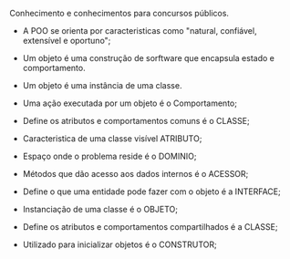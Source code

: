 Conhecimento e conhecimentos para concursos públicos.

*	A POO se orienta por caracteristicas como "natural, confiável, extensível e oportuno";

*	Um objeto é uma construção de sorftware que encapsula estado e comportamento.

*	Um objeto é uma instância de uma classe.

*	Uma ação executada por um objeto é o Comportamento;
*	Define os atributos e comportamentos comuns é o CLASSE;
*	Caracteristica de uma classe visível ATRIBUTO;
*	Espaço onde o problema reside é o DOMINIO;

*	Métodos que dão acesso aos dados internos é o ACESSOR;

*	Define o que uma entidade pode fazer com o objeto é a INTERFACE;
*	Instanciação de uma classe é o OBJETO;
*	Define os atributos e comportamentos compartilhados é a CLASSE;
*	Utilizado para inicializar objetos é o CONSTRUTOR;

